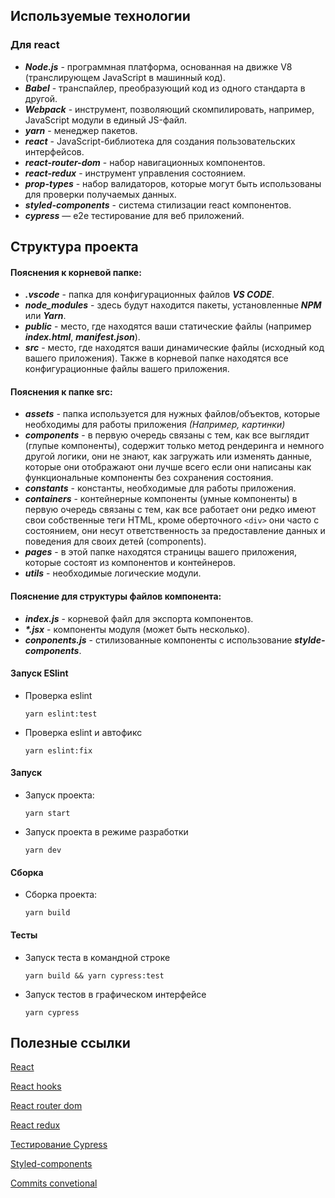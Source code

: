 ## Используемые технологии

### Для react
- ***Node.js*** - программная платформа, основанная на движке V8 (транслирующем JavaScript в машинный код).
- ***Babel*** - транспайлер, преобразующий код из одного стандарта в другой.
- ***Webpack*** - инструмент, позволяющий скомпилировать, например, JavaScript модули в единый JS-файл.
- ***yarn*** - менеджер пакетов.
- ***react*** - JavaScript-библиотека для создания пользовательских интерфейсов.
- ***react-router-dom*** - набор навигационных компонентов.
- ***react-redux*** - инструмент управления состоянием.
- ***prop-types*** - набор валидаторов, которые могут быть использованы для проверки получаемых данных.
- ***styled-components*** - система стилизации react компонентов.
- ***cypress*** — e2e тестирование для веб приложений.
## Структура проекта


#### Пояснения к корневой папке:
- ***.vscode*** - папка для конфигурационных файлов ***VS CODE***.
- ***node_modules*** - здесь будут находится пакеты, установленные ***NPM*** или ***Yarn***.
- ***public*** - место, где находятся ваши статические файлы (например ***index.html***, ***manifest.json***).
- ***src*** - место, где находятся ваши динамические файлы (исходный код вашего приложения). Также в корневой папке находятся все конфигурационные файлы вашего приложения.


#### Пояснения к папке src:
- ***assets*** - папка используется для нужных файлов/объектов, которые необходимы для работы приложения *(Например, картинки)*
- ***components*** - в первую очередь связаны с тем, как все выглядит (глупые компоненты), содержит только метод рендеринга и немного другой логики, они не знают, как загружать или изменять данные, которые они отображают они лучше всего если они написаны как функциональные компоненты без сохранения состояния.
- ***constants*** - константы, необходимые для работы приложения.
- ***containers*** - контейнерные компоненты (умные компоненты) в первую очередь связаны с тем, как все работает они редко имеют свои собственные теги HTML, кроме оберточного ```<div>```
они часто с состоянием, они несут ответственность за предоставление данных и поведения для своих детей (components).
- ***pages*** - в этой папке находятся страницы вашего приложения, которые состоят из компонентов и контейнеров.
- ***utils*** - необходимые логические модули.


#### Пояснение для структуры файлов компонента:
- ***index.js*** - корневой файл для экспорта компонентов.
- ***\*.jsx*** - компоненты модуля (может быть несколько).
- ***conponents.js*** - стилизованные компоненты с использование ***stylde-components***.


#### Запуск ESlint
- Проверка eslint

    `yarn eslint:test`

- Проверка eslint и автофикс

    `yarn eslint:fix`

#### Запуск

- Запуск проекта:

    `yarn start`

- Запуск проекта в режиме разработки

    `yarn dev`

#### Сборка

- Сборка проекта:

    `yarn build`

#### Тесты

- Запуск теста в командной строке

    `yarn build && yarn cypress:test`

- Запуск тестов в графическом интерфейсе

    `yarn cypress`


## Полезные ссылки

[React](https://reactjs.org/docs/getting-started.html)

[React hooks](https://reactjs.org/docs/hooks-intro.html)

[React router dom](https://reacttraining.com/react-router/web/guides/quick-start)

[React redux](https://react-redux.js.org/introduction/quick-start)

[Тестирование Cypress](https://docs.cypress.io/guides/overview/why-cypress.html#In-a-nutshell)

[Styled-components](https://www.styled-components.com/docs)

[Commits convetional](https://www.conventionalcommits.org/en/v1.0.0/#specification)
